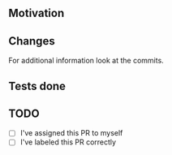 ## Motivation

<!-- Explain what motivated you to do these changes -->

## Changes

<!-- Explain what you've changed -->

For additional information look at the commits.

## Tests done

<!-- Explain what tests you've done and if your tests worked -->

## TODO

- [ ] I've assigned this PR to myself
- [ ] I've labeled this PR correctly

<!-- Add open ToDo's to this checklist -->